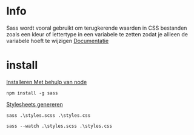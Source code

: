 # Info #
Sass wordt vooral gebruikt om terugkerende waarden in CSS bestanden zoals een kleur of lettertype in een variabele
te zetten zodat je allleen de variabele hoeft te wijzigen
[Documentatie](https://sass-lang.com/documentation)

# install #

[Installeren Met behulp van node](https://sass-lang.com/install)

```dotnetcli
npm install -g sass
```

[Stylesheets genereren](https://sass-lang.com/guide)

```dotnetcli
sass .\styles.scss .\styles.css
```

```dotnetcli
sass --watch .\styles.scss .\styles.css
```